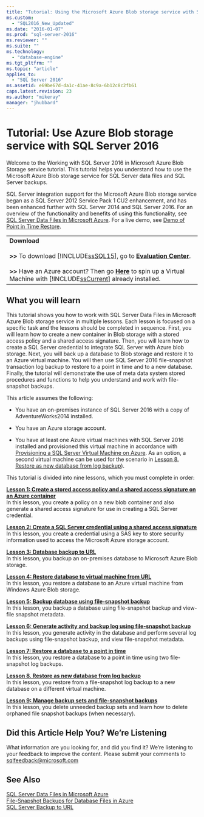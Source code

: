 ```yaml
---
title: "Tutorial: Using the Microsoft Azure Blob storage service with SQL Server 2016 databases | Microsoft Docs"
ms.custom: 
  - "SQL2016_New_Updated"
ms.date: "2016-01-07"
ms.prod: "sql-server-2016"
ms.reviewer: ""
ms.suite: ""
ms.technology: 
  - "database-engine"
ms.tgt_pltfrm: ""
ms.topic: "article"
applies_to: 
  - "SQL Server 2016"
ms.assetid: e69be67d-da1c-41ae-8c9a-6b12c8c2fb61
caps.latest.revision: 23
ms.author: "mikeray"
manager: "jhubbard"
---
```

# Tutorial: Use Azure Blob storage service with SQL Server 2016
Welcome to the  Working with SQL Server 2016 in Microsoft Azure Blob Storage service tutorial. This tutorial helps you understand how to use the Microsoft Azure Blob storage service for SQL Server data files and SQL Server backups.  
  
SQL Server integration support for the Microsoft Azure Blob storage service began as a SQL Server 2012 Service Pack 1 CU2 enhancement, and has been enhanced further with SQL Server 2014 and SQL Server 2016. For an overview of the functionality and benefits of using this functionality, see [SQL Server Data Files in Microsoft Azure](../relational-databases/databases/sql-server-data-files-in-microsoft-azure.md). For a live demo, see [Demo of Point in Time Restore](https://channel9.msdn.com/Blogs/Windows-Azure/File-Snapshot-Backups-Demo).  
  
||  
|-|  
|**Download**<br /><br />**>>**  To download [!INCLUDE[ssSQL15](../includes/sssql15-md.md)], go to  **[Evaluation Center](https://www.microsoft.com/en-us/evalcenter/evaluate-sql-server-2016)**.<br /><br />**>>**  Have an Azure account?  Then go **[Here](https://azure.microsoft.com/en-us/services/virtual-machines/sql-server/)** to spin up a Virtual Machine with [!INCLUDE[ssCurrent](../includes/sscurrent-md.md)] already installed.|  
  
## What you will learn  
This tutorial shows you how to work with  SQL Server Data Files in Microsoft Azure Blob storage service in multiple lessons. Each lesson is focused on a specific task and the lessons should be completed in sequence. First, you will learn how to create a new container in Blob storage with a stored access policy and a shared access signature. Then, you will learn how to create a SQL Server credential to integrate SQL Server with Azure blob storage. Next, you will back up a database to Blob storage and restore it to an Azure virtual machine. You will then use SQL Server 2016 file-snapshot transaction log backup to restore to a point in time and to a new database. Finally, the tutorial will demonstrate the use of meta data system stored procedures and functions to help you understand and work with file-snapshot backups.  
  
This article assumes the following:  
  
-   You have an on-premises instance of SQL Server 2016 with a copy of AdventureWorks2014 installed.  
  
-   You have an Azure storage account.  
  
-   You have at least one Azure virtual machines with SQL Server 2016 installed and provisioned this virtual machine in accordance with [Provisioning a SQL Server Virtual Machine on Azure](https://azure.microsoft.com/en-us/documentation/articles/virtual-machines-provision-sql-server/). As an option, a second virtual machine can be used for the scenario in [Lesson 8. Restore as new database from log backup](../relational-databases/lesson-8-restore-as-new-database-from-log-backup.md)).  
  
This tutorial is divided into nine lessons, which you must complete in order:  
  
**[Lesson 1: Create a stored access policy and a shared access signature  on an Azure container](../relational-databases/lesson-1-create-stored-access-policy-and-shared-access-signature.md)**  
In this lesson, you create a policy on a new blob container and also generate a shared access signature for use in creating a SQL Server credential.  
  
**[Lesson 2: Create a SQL Server credential using a shared access signature](../relational-databases/lesson-2-create-a-sql-server-credential-using-a-shared-access-signature.md)**  
In this lesson, you create a credential using a SAS key to store security information used to access the Microsoft Azure storage account.  
  
**[Lesson 3: Database backup to URL](../relational-databases/lesson-3-database-backup-to-url.md)**  
In this lesson, you backup an on-premises database to Microsoft Azure Blob storage.  
  
**[Lesson 4: Restore database to virtual machine from URL](../relational-databases/lesson-4-restore-database-to-virtual-machine-from-url.md)**  
In this lesson, you restore a database to an Azure virtual machine from Windows Azure Blob storage.  
  
**[Lesson 5: Backup database using file-snapshot backup](../relational-databases/lesson-5-backup-database-using-file-snapshot-backup.md)**  
In this lesson, you backup a database using file-snapshot backup and view-file snapshot metadata.  
  
**[Lesson 6: Generate activity and backup log using file-snapshot backup](../relational-databases/lesson-6-generate-activity-and-backup-log-using-file-snapshot-backup.md)**  
In this lesson, you generate activity in the database and perform several log backups using file-snapshot backup, and view file-snapshot metadata.  
  
**[Lesson 7: Restore a database to a point in time](../relational-databases/lesson-7-restore-a-database-to-a-point-in-time.md)**  
In this lesson, you restore a database to a point in time using two file-snapshot log backups.  
  
**[Lesson 8. Restore as new database from log backup](../relational-databases/lesson-8-restore-as-new-database-from-log-backup.md)**  
In this lesson, you restore from a file-snapshot log backup to a new database on a different virtual machine.  
  
**[Lesson 9: Manage backup sets and file-snapshot backups](../relational-databases/lesson-9-manage-backup-sets-and-file-snapshot-backups.md)**  
In this lesson, you delete unneeded backup sets and learn how to delete orphaned file snapshot backups (when necessary).  
  
## Did this Article Help You? We’re Listening  
What information are you looking for, and did you find it? We’re listening to your feedback to improve the content. Please submit your comments to [sqlfeedback@microsoft.com](mailto:sqlfeedback@microsoft.com?subject=Your%20feedback%20about%20the%20Tutorial:%20Using%20the%20Microsoft%20Azure%20Blob%20storage%20service%20with%20SQL%20Server%202016%20databases%20page)  
  
## See Also  
[SQL Server Data Files in Microsoft Azure](../relational-databases/databases/sql-server-data-files-in-microsoft-azure.md)  
[File-Snapshot Backups for Database Files in Azure](../relational-databases/backup-restore/file-snapshot-backups-for-database-files-in-azure.md)  
[SQL Server Backup to URL](../relational-databases/backup-restore/sql-server-backup-to-url.md)  
  
  
  
